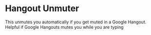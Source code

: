 # Hangout Unmuter
This unmutes you automatically if you get muted in a Google Hangout. Helpful if Google Hangouts mutes you while you are typing
